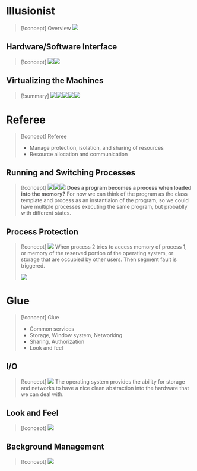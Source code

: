
# Illusionist
> [!concept] Overview
> ![](1_Operating%20System%20Introduction.assets/image-20231206220518188.png)


## Hardware/Software Interface
> [!concept]
> ![](1_Operating%20System%20Introduction.assets/image-20231205184720114.png)![](1_Operating%20System%20Introduction.assets/image-20231205184821817.png)


## Virtualizing the Machines
> [!summary]
> ![](1_Operating%20System%20Introduction.assets/image-20231205184841608.png)![](1_Operating%20System%20Introduction.assets/image-20231206215915436.png)![](1_Operating%20System%20Introduction.assets/image-20231206215927663.png)![](1_Operating%20System%20Introduction.assets/image-20231206220415546.png)![](1_Operating%20System%20Introduction.assets/image-20231206220420418.png)


# Referee
> [!concept]
> Referee
> - Manage protection, isolation, and sharing of resources
> - Resource allocation and communication


## Running and Switching Processes
> [!concept]
> ![](1_Operating%20System%20Introduction.assets/image-20231206220704704.png)![](1_Operating%20System%20Introduction.assets/image-20231206221019243.png)![](1_Operating%20System%20Introduction.assets/image-20231206221034296.png)
> **Does a program becomes a process when loaded into the memory?**
> For now we can think of the program as the class template and process as an instantiaion of the program, so we could have multiple processes executing the same program, but probablly with different states.


## Process Protection
> [!concept]
> ![](1_Operating%20System%20Introduction.assets/image-20231206221553850.png)
> When process 2 tries to access memory of process 1, or memory of the reserved portion of the operating system, or storage that are occupied by other users. Then segment fault is triggered.
> 
> ![](1_Operating%20System%20Introduction.assets/image-20231206221826669.png)


# Glue
> [!concept]
> Glue 
> - Common services 
> - Storage, Window system, Networking 
> - Sharing, Authorization 
> - Look and feel


## I/O
> [!concept]
> ![](1_Operating%20System%20Introduction.assets/image-20231206221930165.png)
> The operating system provides the ability for storage and networks to have a nice clean abstraction into the hardware that we can deal with.


## Look and Feel
> [!concept]
> ![](1_Operating%20System%20Introduction.assets/image-20231206221955212.png)


## Background Management
> [!concept]
> ![](1_Operating%20System%20Introduction.assets/image-20231206222015074.png)


> 



